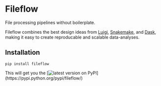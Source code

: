 # Fileflow

File processing pipelines without boilerplate.

Fileflow combines the best design ideas from
[Luigi](https://luigi.readthedocs.io),
[Snakemake](https://snakemake.readthedocs.io), and
[Dask](https://dask.org), making it easy to create reproducable and
scalable data-analyses.
<!-- Todo: structure
1. Powerful idea of Make, Luigi, Snakemake: ..
    + DAG
    + error -> don't re-run everything
1.5: Separate work functions and pipeline definition (airflow, nextflow)
2. Normal Python code of Dask 
3. Extra: auto-generate sensible directories and filenames for intermediate
output files.
-->

<!-- To install airflow on Windows:
conda install setproctitle -c conda-forge
pip install apache-airflow
(Actually no: python-daemon is imported, nomodule named "pwd")
-->

## Installation
```
pip install fileflow
```
This will get you the
[![latest version on PyPI](https://img.shields.io/pypi/v/fileflow.svg?label=latest%20version%20on%20PyPI:)](https://pypi.python.org/pypi/fileflow/)
